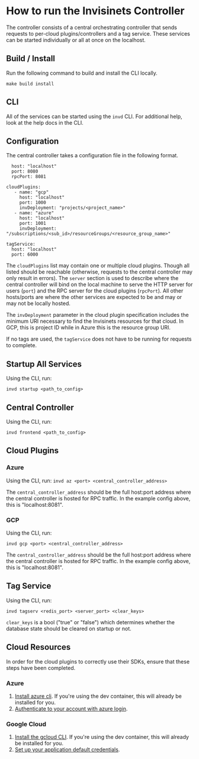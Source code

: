 # How to run the Invisinets Controller
The controller consists of a central orchestrating controller that sends requests to per-cloud plugins/controllers and a tag service. These services can be started individually or all at once on the localhost.

## Build / Install
Run the following command to build and install the CLI locally.

`make build install`

## CLI
All of the services can be started using the `invd` CLI. For additional help, look at the help docs in the CLI.

## Configuration
The central controller takes a configuration file in the following format.

```server: 
  host: "localhost"
  port: 8080
  rpcPort: 8081

cloudPlugins:
   - name: "gcp"
     host: "localhost"
     port: 1000
     invDeployment: "projects/<project_name>"
   - name: "azure"
     host: "localhost"
     port: 1001
     invDeployment: "/subscriptions/<sub_id>/resourceGroups/<resource_group_name>"

tagService:
  host: "localhost"
  port: 6000
```

The `cloudPlugins` list may contain one or multiple cloud plugins. Though all listed should be reachable (otherwise, requests to the central controller may only result in errors). The `server` section is used to describe where the central controller will bind on the local machine to serve the HTTP server for users (`port`) and the RPC server for the cloud plugins (`rpcPort`). All other hosts/ports are where the other services are expected to be and may or may not be locally hosted. 

The `invDeployment` parameter in the cloud plugin specification includes the minimum URI necessary to find the Invisinets resources for that cloud. In GCP, this is project ID while in Azure this is the resource group URI.

If no tags are used, the `tagService` does not have to be running for requests to complete.

## Startup All Services
Using the CLI, run:

`invd startup <path_to_config>`

## Central Controller
Using the CLI, run:

`invd frontend <path_to_config>`

## Cloud Plugins

### Azure
Using the CLI, run:
`invd az <port> <central_controller_address>`

The `central_controller_address` should be the full host:port address where the central controller is hosted for RPC traffic. In the example config above, this is "localhost:8081".

### GCP 
Using the CLI, run:

`invd gcp <port> <central_controller_address>`

The `central_controller_address` should be the full host:port address where the central controller is hosted for RPC traffic. In the example config above, this is "localhost:8081".

## Tag Service
Using the CLI, run:

`invd tagserv <redis_port> <server_port> <clear_keys>`

`clear_keys` is a bool ("true" or "false") which determines whether the database state should be cleared on startup or not.

## Cloud Resources
In order for the cloud plugins to correctly use their SDKs, ensure that these steps have been completed.

### Azure

1. [Install azure cli](https://learn.microsoft.com/en-us/cli/azure/install-azure-cli). If you're using the dev container, this will already be installed for you.
2. [Authenticate to your account with azure login](https://learn.microsoft.com/en-us/cli/azure/authenticate-azure-cli).

### Google Cloud

1. [Install the gcloud CLI](https://cloud.google.com/sdk/docs/install). If you're using the dev container, this will already be installed for you.
2. [Set up your application default credentials](https://cloud.google.com/docs/authentication/provide-credentials-adc).
